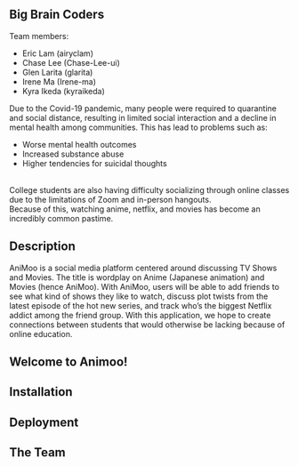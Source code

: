 ## Big Brain Coders
Team members:
- Eric Lam (airyclam)
- Chase Lee (Chase-Lee-ui)
- Glen Larita (glarita)
- Irene Ma (Irene-ma)
- Kyra Ikeda (kyraikeda)

Due to the Covid-19 pandemic, many people were required to quarantine and social distance, resulting in limited social interaction and a decline in mental health among communities. This has lead to problems such as: <br>
- Worse mental health outcomes
- Increased substance abuse
- Higher tendencies for suicidal thoughts
<br>
College students are also having difficulty socializing through online classes due to the limitations of Zoom and in-person hangouts. 
<br>
Because of this, watching anime, netflix, and movies has become an incredibly common pastime. 

## Description
AniMoo is a social media platform centered around discussing TV Shows and Movies. The title is wordplay on Anime (Japanese animation) and Movies (hence AniMoo).
With AniMoo, users will be able to add friends to see what kind of shows they like to watch, discuss plot twists from the latest episode of the hot new series, and track who’s the
biggest Netflix addict among the friend group. With this application, we hope to create connections between students that would otherwise be lacking because of online education. 

## Welcome to Animoo!


## Installation

## Deployment 

## The Team


